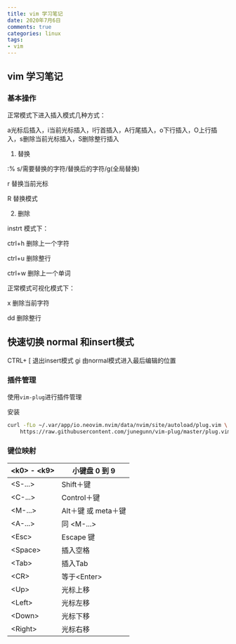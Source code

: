 ```yaml
---
title: vim 学习笔记
date: 2020年7月6日
comments: true
categories: linux
tags:
- vim
---
```


## vim 学习笔记

### 基本操作

正常模式下进入插入模式几种方式：

a光标后插入，i当前光标插入，I行首插入，A行尾插入，o下行插入，O上行插入，s删除当前光标插入，S删除整行插入

1. 替换

<!-- more -->

:% s/需要替换的字符/替换后的字符/g(全局替换)

r 替换当前光标

R 替换模式

2. 删除

instrt 模式下：

ctrl+h 删除上一个字符

ctrl+u 删除整行

ctrl+w 删除上一个单词

正常模式可视化模式下：

x 删除当前字符

dd 删除整行

## 快速切换 normal 和insert模式

CTRL+ [ 退出insert模式
gi 由normal模式进入最后编辑的位置

### 插件管理

使用`vim-plug`进行插件管理

安装

```bash
curl -fLo ~/.var/app/io.neovim.nvim/data/nvim/site/autoload/plug.vim \
    https://raw.githubusercontent.com/junegunn/vim-plug/master/plug.vim
```

### 键位映射

| &lt;k0&gt; - &lt;k9&gt; | 小键盘 0 到 9       |
| ----------------------- | --------------- |
| &lt;S-...&gt;           | Shift＋键         |
| &lt;C-...&gt;           | Control＋键       |
| &lt;M-...&gt;           | Alt＋键 或 meta＋键  |
| &lt;A-...&gt;           | 同 &lt;M-...&gt; |
| &lt;Esc&gt;             | Escape 键        |
| &lt;Space&gt;           | 插入空格            |
| &lt;Tab&gt;             | 插入Tab           |
| &lt;CR&gt;              | 等于&lt;Enter&gt; |
| &lt;Up&gt;              | 光标上移            |
| &lt;Left&gt;            | 光标左移            |
| &lt;Down&gt;            | 光标下移            |
| &lt;Right&gt;           | 光标右移            |
